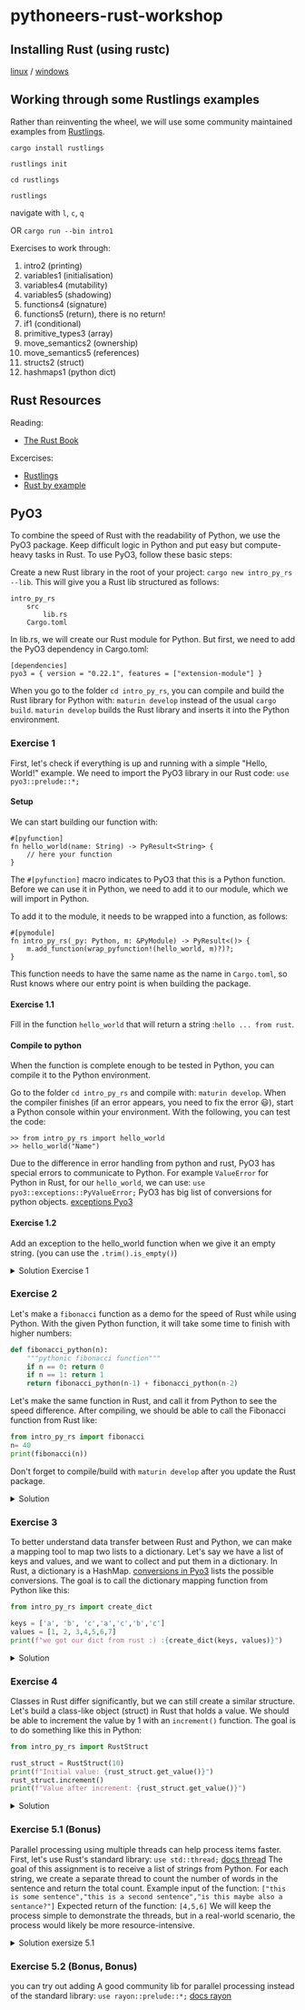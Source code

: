 # pythoneers-rust-workshop

## Installing Rust (using rustc)

[linux](https://doc.rust-lang.org/book/ch01-01-installation.html#installing-rustup-on-linux-or-macos) / [windows](https://doc.rust-lang.org/book/ch01-01-installation.html#installing-rustup-on-windows)

## Working through some Rustlings examples

Rather than reinventing the wheel, we will use some community maintained examples from [Rustlings](https://github.com/rust-lang/rustlings).

`cargo install rustlings`

`rustlings init`

`cd rustlings`

`rustlings`

navigate with `l`, `c`, `q`

OR `cargo run --bin intro1`

Exercises to work through:

1. intro2 (printing)
2. variables1 (initialisation)
3. variables4 (mutability)
4. variables5 (shadowing)
5. functions4 (signature)
6. functions5 (return), there is no return!
7. if1 (conditional)
8. primitive_types3 (array)
9. move_semantics2 (ownership)
10. move_semantics5 (references)
11. structs2 (struct)
12. hashmaps1 (python dict)

## Rust Resources
Reading:
- [The Rust Book](https://doc.rust-lang.org/book/)

Excercises:
- [Rustlings](https://github.com/rust-lang/rustlings)
- [Rust by example](https://doc.rust-lang.org/rust-by-example/)

## PyO3
To combine the speed of Rust with the readability of Python, we use the PyO3 package. 
Keep difficult logic in Python and put easy but compute-heavy tasks in Rust. To use PyO3, follow these basic steps:

Create a new Rust library in the root of your project:
`cargo new intro_py_rs --lib`.
This will give you a Rust lib structured as follows:
```
intro_py_rs
    src
        lib.rs
    Cargo.toml
```
In lib.rs, we will create our Rust module for Python. But first, we need to add the PyO3 dependency in Cargo.toml:

```
[dependencies]
pyo3 = { version = "0.22.1", features = ["extension-module"] }
```
When you go to the folder `cd intro_py_rs`, you can compile and build the Rust library for Python with:
`maturin develop` 
instead of the usual `cargo build`. `maturin develop` builds the Rust library and inserts it into the Python environment.

### Exercise 1 
First, let's check if everything is up and running with a simple "Hello, World!" example. 
We need to import the PyO3 library in our Rust code:
`use pyo3::prelude::*;` 
#### Setup
We can start building our function with: 

```
#[pyfunction]
fn hello_world(name: String) -> PyResult<String> {
    // here your function
}
```
The `#[pyfunction]` macro indicates to PyO3 that this is a Python function. 
Before we can use it in Python, we need to add it to our module, which we will import in Python.

To add it to the module, it needs to be wrapped into a function, as follows:
```
#[pymodule]
fn intro_py_rs(_py: Python, m: &PyModule) -> PyResult<()> {
    m.add_function(wrap_pyfunction!(hello_world, m)?)?;
}
```
This function needs to have the same name as the name in `Cargo.toml`, 
so Rust knows where our entry point is when building the package.
#### Exercise 1.1
Fill in the function `hello_world` that will return a string :`hello ... from rust`.

#### Compile to python
When the function is complete enough to be tested in Python, you can compile it to the Python environment.

Go to the folder `cd intro_py_rs` and compile with: `maturin develop`. 
When the compiler finishes (if an error appears, you need to fix the error 😃), 
start a Python console within your environment. With the following, you can test the code:
```
>> from intro_py_rs import hello_world
>> hello_world("Name")
```
Due to the difference in error handling from python and rust, PyO3 has special errors to communicate to Python.
For example `ValueError` for Python in Rust, for our `hello_world`, we can use:
`use pyo3::exceptions::PyValueError;` PyO3 has big list of conversions for python objects.
[exceptions Pyo3](https://pyo3.rs/v0.11.0/exception)

#### Exercise 1.2
Add an exception to the hello_world function when we give it an empty string. (you can use the `.trim().is_empty()`)

<details>
<summary>Solution Exercise 1</summary>

```rust
#[pyfunction]
fn hello_world(name: String) -> PyResult<String> {
    if name.trim().is_empty() {
        Err(PyValueError::new_err("Please provide a valid string!"))
    } else {
        Ok(format!("hello {} from rust", name))
    }
}
#[pymodule]
fn intro_py_rs(_py: Python, m: &PyModule) -> PyResult<()> {
    m.add_function(wrap_pyfunction!(hello_world, m)?)?;
    Ok(())
}
```
</details>

### Exercise 2
Let's make a `fibonacci` function as a demo for the speed of Rust while using Python. 
With the given Python function, it will take some time to finish with higher numbers:

```python
def fibonacci_python(n):
    """pythonic fibonacci function"""
    if n == 0: return 0
    if n == 1: return 1
    return fibonacci_python(n-1) + fibonacci_python(n-2)
```

Let's make the same function in Rust, and call it from Python to see the speed difference. 
After compiling, we should be able to call the Fibonacci function from Rust like:

```python
from intro_py_rs import fibonacci
n= 40
print(fibonacci(n))
```
Don't forget to compile/build with `maturin develop` after you update the Rust package.

<details>
<summary>Solution</summary>

```rust
#[pyfunction]
fn fibonacci(n: u32) -> u32 {
    match n {
        0 => 0,
        1 => 1,
        _ => fibonacci(n - 1) + fibonacci(n - 2),
    }
}
#[pymodule]
fn intro_py_rs(_py: Python, m: &PyModule) -> PyResult<()> {
    m.add_function(wrap_pyfunction!(hello_world, m)?)?;
    m.add_function(wrap_pyfunction!(fibonacci, m)?)?; // < our new function
    Ok(())
}
```
</details>

### Exercise 3
To better understand data transfer between Rust and Python, we can make a mapping tool to map two lists to a dictionary.
Let's say we have a list of keys and values, and we want to collect and put them in a dictionary. 
In Rust, a dictionary is a HashMap. [conversions in Pyo3](https://pyo3.rs/v0.11.0/conversions) lists the possible conversions. 
The goal is to call the dictionary mapping function from Python like this:

```python
from intro_py_rs import create_dict

keys = ['a', 'b', 'c','a','c','b','c']
values = [1, 2, 3,4,5,6,7]
print(f"we got our dict from rust :) :{create_dict(keys, values)}")
```

<details>
<summary>Solution</summary>

```rust
#[pyfunction]
pub fn create_dict(keys: Vec<String>, values: Vec<i32>) -> PyResult<HashMap<String, Vec<i32>>> {
    if keys.len() != values.len() {
        return Err(PyValueError::new_err("Lengths of keys and values must match"));
    }

    let mut map = HashMap::new();
    for (key, value) in keys.into_iter().zip(values.into_iter()) {
        map.entry(key).or_insert(Vec::new()).push(value);
    }

    Ok(map)
}
#[pymodule]
fn intro_py_rs(_py: Python, m: &PyModule) -> PyResult<()> {
    m.add_function(wrap_pyfunction!(hello_world, m)?)?;
    m.add_function(wrap_pyfunction!(create_dict, m)?)?; // < our new function
    m.add_function(wrap_pyfunction!(fibonacci, m)?)?;
    Ok(())
}

```

</details>

### Exercise 4 
Classes in Rust differ significantly, but we can still create a similar structure. 
Let's build a class-like object (struct) in Rust that holds a value. 
We should be able to increment the value by 1 with an `increment()` function. 
The goal is to do something like this in Python:
```python
from intro_py_rs import RustStruct

rust_struct = RustStruct(10)
print(f"Initial value: {rust_struct.get_value()}")
rust_struct.increment()
print(f"Value after increment: {rust_struct.get_value()}")
```

<details>
<summary>Solution</summary>

```rust
#[pyclass]
struct CustomStruct {
    value: i32,
}

#[pymethods]
impl CustomStruct {
    #[new]
    fn new(value: i32) -> Self {
        CustomStruct { value }
    }

    fn increment(&mut self) {
        self.value += 1;
    }

    fn get_value(&self) -> i32 {
        self.value
    }
}
#[pymodule]
fn intro_py_rs(_py: Python, m: &PyModule) -> PyResult<()> {
    m.add_function(wrap_pyfunction!(hello_world, m)?)?;
    m.add_function(wrap_pyfunction!(create_dict, m)?)?;
    m.add_function(wrap_pyfunction!(fibonacci, m)?)?;
    m.add_class::<CustomStruct>()?; // < our new class
    Ok(())
}
```

</details>


### Exercise 5.1 (Bonus)
Parallel processing using multiple threads can help process items faster. First, let's use Rust's standard library:
`use std::thread;` [docs thread](https://doc.rust-lang.org/std/thread/)
The goal of this assignment is to receive a list of strings from Python. 
For each string, we create a separate thread to count the number of words in the sentence and return the total count.
Example input of the function: `["this is some sentence","this is a second sentence","is this maybe also a sentance?"]`
Expected return of the function: `[4,5,6]` We will keep the process simple to demonstrate the threads, 
but in a real-world scenario, the process would likely be more resource-intensive.

<details>
<summary>Solution exersize 5.1</summary>

```rust
use pyo3::prelude::*;
use std::collections::HashMap;
use std::thread;

fn count_words(sentence: &str) -> usize {
    sentence.split_whitespace().count()
}


#[pyfunction]
fn find_words(strings: Vec<String>) -> PyResult<Vec<usize>> {
    let mut handles = vec![];

    for s in strings {
        let handle = thread::spawn(move || {
            count_words(&s)
        });
        handles.push(handle);
    }

    let mut results = vec![];
    for handle in handles {
        results.push(handle.join().unwrap());
    }

    Ok(results)
}

#[pymodule]
fn rust_python_threads(py: Python, m: &PyModule) -> PyResult<()> {
    m.add_function(wrap_pyfunction!(find_words, m)?)?;
    Ok(())
}
```
</details>

### Exercise 5.2 (Bonus, Bonus)

you can try out adding A good community lib for parallel processing instead of the standard library:
`use rayon::prelude::*;` [docs rayon](https://docs.rs/rayon/latest/rayon/index.html)